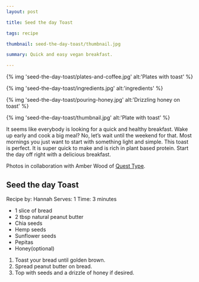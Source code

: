 ```yaml
---
layout: post

title: Seed the day Toast

tags: recipe

thumbnail: seed-the-day-toast/thumbnail.jpg

summary: Quick and easy vegan breakfast.

---
```

{% img 'seed-the-day-toast/plates-and-coffee.jpg' alt:'Plates with toast' %}

{% img 'seed-the-day-toast/ingredients.jpg' alt:'ingredients' %}

{% img 'seed-the-day-toast/pouring-honey.jpg' alt:'Drizzling honey on toast' %}

{% img 'seed-the-day-toast/thumbnail.jpg' alt:'Plate with toast' %}


It seems like everybody is looking for a quick and healthy breakfast. Wake up early and cook a big meal? No, let’s wait until the weekend for that. Most mornings you just want to start with something light and simple. This toast is perfect. It is super quick to make and is rich in plant based protein. Start the day off right with a delicious breakfast.


Photos in collaboration with Amber Wood of [Quest Type](https://questtype.com/).

## Seed the day Toast
Recipe by: Hannah
Serves: 1
Time: 3 minutes

* 1 slice of bread
* 2 tbsp natural peanut butter
* Chia seeds
* Hemp seeds
* Sunflower seeds
* Pepitas
* Honey(optional)

1. Toast your bread until golden brown.
2. Spread peanut butter on bread.
3. Top with seeds and a drizzle of honey if desired.
